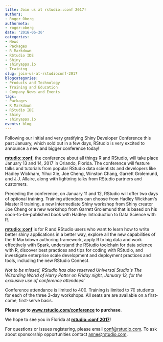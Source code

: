 ```yaml
---
title: Join us at rstudio::conf 2017!
authors:
- Roger Oberg
authormeta: 
- roger-oberg
date: '2016-06-30'
categories:
- News
- Packages
- R Markdown
- RStudio IDE
- Shiny
- shinyapps.io
- Training
slug: join-us-at-rstudioconf-2017
blogcategories:
- Products and Technology
- Training and Education
- Company News and Events
tags:
- Packages
- R Markdown
- RStudio IDE
- Shiny
- shinyapps.io
events: blog
---
```



Following our initial and very gratifying Shiny Developer Conference this past January, which sold out in a few days, RStudio is very excited to announce a new and bigger conference today!

[**rstudio::conf**](https://www.rstudio.com/conference/), the conference about all things R and RStudio, will take place January 13 and 14, 2017 in Orlando, Florida. The conference will feature talks and tutorials from popular RStudio data scientists and developers like Hadley Wickham, Yihui Xie, Joe Cheng, Winston Chang, Garrett Grolemund, and J.J. Allaire, along with lightning talks from RStudio partners and customers.

Preceding the conference, on January 11 and 12, RStudio will offer two days of optional training. Training attendees can choose from Hadley Wickham's Master R training, a new Intermediate Shiny workshop from Shiny creator Joe Cheng or a new workshop from Garrett Grolemund that is based on his soon-to-be-published book with Hadley: Introduction to Data Science with R.

[**rstudio::conf**](https://www.rstudio.com/conference/) is for R and RStudio users who want to learn how to write better shiny applications in a better way, explore all the new capabilities of the R Markdown authoring framework, apply R to big data and work effectively with Spark, understand the RStudio toolchain for data science with R, discover best practices and tips for coding with RStudio, and investigate enterprise scale development and deployment practices and tools, including the new RStudio Connect.

_Not to be missed, RStudio has also reserved Universal Studio's The Wizarding World of Harry Potter on Friday night, January 13, for the exclusive use of conference attendees!_

Conference attendance is limited to 400. Training is limited to 70 students for each of the three 2-day workshops. All seats are are available on a first-come, first-serve basis.

**Please go to www.rstudio.com/conference to purchase.**

We hope to see you in Florida at [**rstudio::conf 2017**](https://www.rstudio.com/conference/)!

For questions or issues registering, please email conf@rstudio.com. To ask about sponsorship opportunities contact anne@rstudio.com.


